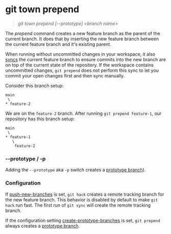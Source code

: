# git town prepend

> _git town prepend [--prototype] &lt;branch name&gt;_

The _prepend_ command creates a new feature branch as the parent of the current
branch. It does that by inserting the new feature branch between the current
feature branch and it's existing parent.

When running without uncommitted changes in your workspace, it also
[syncs](sync.md) the current feature branch to ensure commits into the new
branch are on top of the current state of the repository. If the workspace
contains uncommitted changes, `git prepend` does not perform this sync to let
you commit your open changes first and then sync manually.

Consider this branch setup:

```
main
 \
* feature-2
```

We are on the `feature-2` branch. After running `git prepend feature-1`, our
repository has this branch setup:

```
main
 \
* feature-1
   \
    feature-2
```

### --prototype / -p

Adding the `--prototype` aka `-p` switch creates a
[prototype branch](../branch-types.md#prototype-branches)).

### Configuration

If [push-new-branches](../preferences/push-new-branches.md) is set, `git hack`
creates a remote tracking branch for the new feature branch. This behavior is
disabled by default to make `git hack` run fast. The first run of `git sync`
will create the remote tracking branch.

If the configuration setting
[create-prototype-branches](../preferences/create-prototype-branches.md) is set,
`git prepend` always creates a
[prototype branch](../branch-types.md#prototype-branches).
